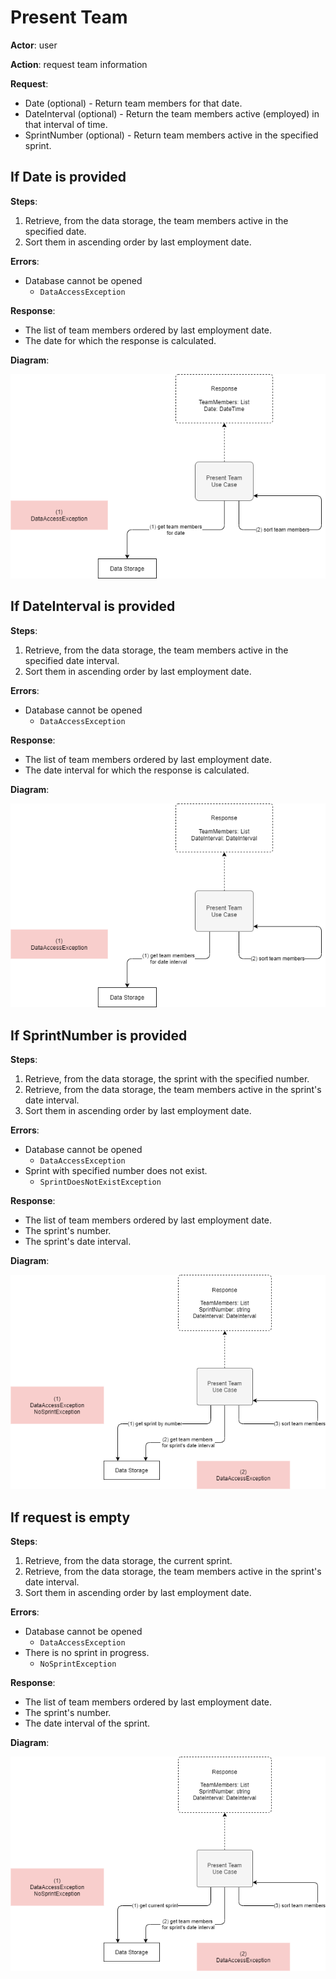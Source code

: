 # Present Team

**Actor**: user

**Action**: request team information

**Request**:

- Date (optional) - Return team members for that date.
- DateInterval (optional) - Return the team members active (employed) in that interval of time.
- SprintNumber (optional) - Return team members active in the specified sprint.

## If Date is provided

**Steps**:

1. Retrieve, from the data storage, the team members active in the specified date.
2. Sort them in ascending order by last employment date.

**Errors**:

- Database cannot be opened
  - `DataAccessException`

**Response**:

- The list of team members ordered by last employment date.
- The date for which the response is calculated.

**Diagram**:

![Diagram](present-team-by-date.drawio.png)

## If DateInterval is provided

**Steps**:

1. Retrieve, from the data storage, the team members active in the specified date interval.
2. Sort them in ascending order by last employment date.

**Errors**:

- Database cannot be opened
  - `DataAccessException`

**Response**:

- The list of team members ordered by last employment date.
- The date interval for which the response is calculated.

**Diagram**:

![Diagram](present-team-by-date-interval.drawio.png)

## If SprintNumber is provided

**Steps**:

1. Retrieve, from the data storage, the sprint with the specified number.
2. Retrieve, from the data storage, the team members active in the sprint's date interval.
3. Sort them in ascending order by last employment date.

**Errors**:

- Database cannot be opened
  - `DataAccessException`
- Sprint with specified number does not exist.
  - `SprintDoesNotExistException`


**Response**:

- The list of team members ordered by last employment date.
- The sprint's number.
- The sprint's date interval.

**Diagram**:

![Diagram](present-team-by-sprint.drawio.png)

## If request is empty

**Steps**:

1. Retrieve, from the data storage, the current sprint.
2. Retrieve, from the data storage, the team members active in the sprint's date interval.
3. Sort them in ascending order by last employment date.

**Errors**:

- Database cannot be opened
  - `DataAccessException`
- There is no sprint in progress.
  - `NoSprintException`

**Response**:

- The list of team members ordered by last employment date.
- The sprint's number.
- The date interval of the sprint.

**Diagram**:

![Diagram](present-team-by-current-sprint.drawio.png)